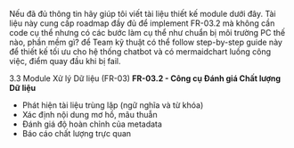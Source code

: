Nếu đã đủ thông tin hãy giúp tôi viết tài liệu thiết kế module dưới đây.
Tài liệu này cung cấp roadmap đầy đủ để implement FR-03.2 mà không cần code cụ thể nhưng 
có các bước làm cụ thể như chuẩn bị môi trường PC thế nào, phần mềm gì?
 để Team kỹ thuật có thể follow step-by-step guide này để thiết kế tối ưu cho hệ thống chatbot
 và có mermaidchart luồng công việc, điểm quay đầu khi bị fail.

3.3 Module Xử lý Dữ liệu (FR-03)
**FR-03.2 - Công cụ Đánh giá Chất lượng Dữ liệu**
- Phát hiện tài liệu trùng lặp (ngữ nghĩa và từ khóa)
- Xác định nội dung mơ hồ, mâu thuẫn
- Đánh giá độ hoàn chỉnh của metadata
- Báo cáo chất lượng trực quan
